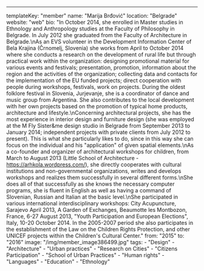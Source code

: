 ---
  templateKey: "member"
  name: "Marija Brđović"
  location: "Belgrade"
  website: "web"
  bio: "In October 2014, she enrolled in Master studies in Ethnology and Anthropology studies at the Faculty of Philosophy in Belgrade. In July 2012 she graduated from the Faculty of Architecture in Belgrade.\nAs an EVS volunteer in the Development Information Center of Bela Krajina (Črnomelj, Slovenia) she works from April to October 2014 where she conducts a research on the development of rural life but through practical work within the organization: designing promotional material for various events and festivals; presentation, promotion, information about the region and the activities of the organization; collecting data and contacts for the implementation of the EU funded projects; direct cooperation with people during workshops, festivals, work on projects. During the oldest folklore festival in Slovenia, Jurjevanje, she is a coordinator of dance and music group from Argentina. She also contributes to the local development with her own projects based on the promotion of typical home products, architecture and lifestyle.\nConcerning architectural projects, she has the most experience in interior design and furniture design (she was employed at the M Fly Sister&me design studio in Belgrade from September 2013 to January 2014; independent projects with private clients from July 2012 to present). This is what she particularly likes to do, since in this way she can focus on the individual and his \"application\" of given spatial elements.\nAs a co-founder and organizer of architectural workshops for children, from March to August 2013 (Little School of Architecture - https://arhkola.wordpress.com/), she directly cooperates with cultural institutions and non-governmental organizations, writes and develops workshops and realizes them successfully in several different forms.\nShe does all of that successfully as she knows the necessary computer programs, she is fluent in English as well as having a command of Slovenian, Russian and Italian at the basic level.\nShe participated in various international interdisciplinary workshops: City Acupuncture, Sarajevo April 2013, A Garden of Exchanges, Beaumotte les Montbozon, France, 6-27 August 2013, \"Youth Participation and European Elections\", Italy, 10-20 October 2014. In the 2005-2007 period she also participates in the establishment of the Law on the Children Rights Protection, and other UNICEF projects within the Children's Cultural Center."
  from: "2015"
  to: "2016"
  image: "/img/member_image386499.jpg"
  tags: 
    - "Design"
    - "Architecture"
    - "Urban practices"
    - "Research on Cities"
    - "Citizens Participation"
    - "School of Urban Practices"
    - "Human rights"
    - "Languages"
    - "Education"
    - "Ethnology"
